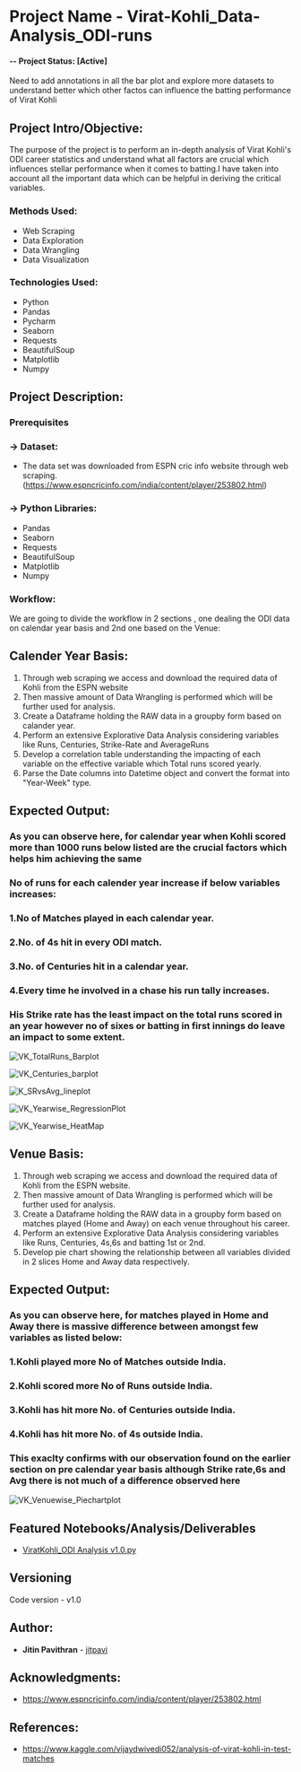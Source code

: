 # Project Name - Virat-Kohli_Data-Analysis_ODI-runs

#### -- Project Status: [Active]
Need to add annotations in all the bar plot and explore more datasets to understand better which other factos can influence the batting performance of Virat Kohli

## Project Intro/Objective:
The purpose of the project is to perform an in-depth analysis of Virat Kohli's ODI career statistics and understand what all factors are crucial which influences stellar performance when it comes to batting.I have taken into account all the important data which can be helpful in deriving the critical variables.

### Methods Used:
* Web Scraping
* Data Exploration
* Data Wrangling
* Data Visualization

### Technologies Used:
* Python
* Pandas
* Pycharm
* Seaborn
* Requests
* BeautifulSoup
* Matplotlib
* Numpy

## Project Description:

### Prerequisites
  ### -> Dataset:
  * The data set was downloaded from ESPN cric info website through web scraping.              (https://www.espncricinfo.com/india/content/player/253802.html)
  
  ### -> Python Libraries:
  * Pandas
  * Seaborn
  * Requests
  * BeautifulSoup
  * Matplotlib
  * Numpy

### Workflow:
We are going to divide the workflow in 2 sections , one dealing the ODI data on calendar year basis and 2nd one based on the Venue:

## Calender Year Basis:
1. Through web scraping we access and download the required data of Kohli from the ESPN website
2. Then massive amount of Data Wrangling is performed which will be further used for analysis.
3. Create a Dataframe holding the RAW data in a groupby form based on calander year.
4. Perform an extensive Explorative Data Analysis considering variables like Runs, Centuries, Strike-Rate and AverageRuns
5. Develop a correlation table understanding the impacting of each variable on the effective variable which Total runs scored yearly.
6. Parse the Date columns into Datetime object and convert the format into "Year-Week" type.

## Expected Output:
### As you can observe here, for calendar year when Kohli scored more than 1000 runs below listed are the crucial factors which helps him achieving the same 
### No of runs for each calender year increase if below variables increases:

### 1.No of Matches played in each calendar year.

### 2.No. of 4s hit in every ODI match.

### 3.No. of Centuries hit in a calendar year.

### 4.Every time he involved in a chase his run tally increases.

### His Strike rate has the least impact on the total runs scored in an year however no of sixes or batting in first innings do leave an impact to some extent.

 ![VK_TotalRuns_Barplot](https://github.com/jitpavi/Virat-Kohli_Data-Analysis_ODI-runs/blob/master/Output%20folder/VK_TotalRuns_Barplot.jpg)


 ![VK_Centuries_barplot](https://github.com/jitpavi/Virat-Kohli_Data-Analysis_ODI-runs/blob/master/Output%20folder/VK_Centuries_barplot.jpg)
 
 
 ![K_SRvsAvg_lineplot](https://github.com/jitpavi/Virat-Kohli_Data-Analysis_ODI-runs/blob/master/Output%20folder/VK_SRvsAvg_lineplot.jpg)


 ![VK_Yearwise_RegressionPlot](https://github.com/jitpavi/Virat-Kohli_Data-Analysis_ODI-runs/blob/master/Output%20folder/VK_Yearwise_RegressionPlot.jpg)
 
 
 ![VK_Yearwise_HeatMap](https://github.com/jitpavi/Virat-Kohli_Data-Analysis_ODI-runs/blob/master/Output%20folder/VK_Yearwise_HeatMap.jpg)

## Venue Basis:
1. Through web scraping we access and download the required data of Kohli from the ESPN website.
2. Then massive amount of Data Wrangling is performed which will be further used for analysis.
3. Create a Dataframe holding the RAW data in a groupby form based on matches played (Home and Away) on each venue throughout his career.
4. Perform an extensive Explorative Data Analysis considering variables like Runs, Centuries, 4s,6s and batting 1st or 2nd.
5. Develop pie chart showing the relationship between all variables divided in 2 slices Home and Away data respectively.

## Expected Output:
### As you can observe here, for matches played in Home and Away there is massive difference between amongst few variables as listed below:
### 1.Kohli played  more No of Matches outside India.

### 2.Kohli scored  more No of Runs outside India.

### 3.Kohli has hit more No. of Centuries outside India.

### 4.Kohli has hit more No. of 4s outside India.

### This exaclty confirms with our observation found on the earlier section on pre calendar year basis although Strike rate,6s and Avg there is not much of a difference observed here

 ![VK_Venuewise_Piechartplot](https://github.com/jitpavi/Virat-Kohli_Data-Analysis_ODI-runs/blob/master/Output%20folder/VK_Venuewise_Piechartplot.jpg)

## Featured Notebooks/Analysis/Deliverables
* [ViratKohli_ODI Analysis v1.0.py](https://github.com/jitpavi/Virat-Kohli_Data-Analysis_ODI-runs/blob/master/ViratKohli_ODI%20Analysis%20v1.0.py)

## Versioning
Code version - v1.0

## Author:

* **Jitin Pavithran** - [jitpavi](https://github.com/jitpavi)

## Acknowledgments:

* https://www.espncricinfo.com/india/content/player/253802.html

## References:

* https://www.kaggle.com/vijaydwivedi052/analysis-of-virat-kohli-in-test-matches
